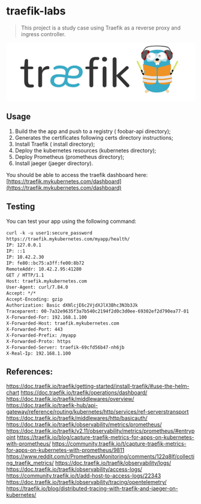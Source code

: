 # traefik-labs

> This project is a study case using Traefik as a reverse proxy and ingress controller.

<div align=>
	<img align="center"  src=/.github/assets/img/traefik-logo.png>
</div> 

## Usage

1. Build the the app and push to a registry ( foobar-api directory);
2. Generates the certificates following certs directory instructions;
3. Install Traefik ( install directory);
4. Deploy the kubernetes resources (kubernetes directory);
5. Deploy Prometheus (prometheus directory);
6. Install jaeger (jaeger directory).

You should be able to access the traefik dashboard here: [https://traefik.mykubernetes.com/dashboard](https://traefik.mykubernetes.com/dashboard)

## Testing

You can test your app using the following command:

```
curl -k -u user1:secure_password https://traefik.mykubernetes.com/myapp/health/
IP: 127.0.0.1
IP: ::1
IP: 10.42.2.30
IP: fe80::bc75:a3ff:fe00:8b72
RemoteAddr: 10.42.2.95:41280
GET / HTTP/1.1
Host: traefik.mykubernetes.com
User-Agent: curl/7.84.0
Accept: */*
Accept-Encoding: gzip
Authorization: Basic dXNlcjE6c2VjdXJlX3Bhc3N3b3Jk
Traceparent: 00-7a32e9635f3a7b540c2194f2d0c3d0ee-69302ef2d790ea77-01
X-Forwarded-For: 192.168.1.100
X-Forwarded-Host: traefik.mykubernetes.com
X-Forwarded-Port: 443
X-Forwarded-Prefix: /myapp
X-Forwarded-Proto: https
X-Forwarded-Server: traefik-69cfd56b47-nh6jb
X-Real-Ip: 192.168.1.100
```

## References:
https://doc.traefik.io/traefik/getting-started/install-traefik/#use-the-helm-chart
https://doc.traefik.io/traefik/operations/dashboard/
https://doc.traefik.io/traefik/middlewares/overview/
https://doc.traefik.io/traefik-hub/api-gateway/reference/routing/kubernetes/http/services/ref-serverstransport
https://doc.traefik.io/traefik/middlewares/http/basicauth/
https://doc.traefik.io/traefik/observability/metrics/prometheus/
https://doc.traefik.io/traefik/v2.11/observability/metrics/prometheus/#entrypoint
https://traefik.io/blog/capture-traefik-metrics-for-apps-on-kubernetes-with-prometheus/
https://community.traefik.io/t/capture-traefik-metrics-for-apps-on-kubernetes-with-prometheus/9811
https://www.reddit.com/r/PrometheusMonitoring/comments/122q8lf/collecting_traefik_metrics/
https://doc.traefik.io/traefik/observability/logs/
https://doc.traefik.io/traefik/observability/access-logs/
https://community.traefik.io/t/add-host-to-access-logs/22343
https://doc.traefik.io/traefik/observability/tracing/opentelemetry/
https://traefik.io/blog/distributed-tracing-with-traefik-and-jaeger-on-kubernetes/
